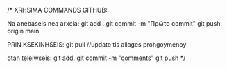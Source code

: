 /*
XRHSIMA COMMANDS GITHUB:

Na anebaseis nea arxeia:
git add .
git commit -m "Πρώτο commit"
git push origin main

PRIN KSEKINHSEIS:
git pull //update tis allages prohgoymenoy

otan teleiwseis:
git add.
git commit -m "comments"
git push
*/
